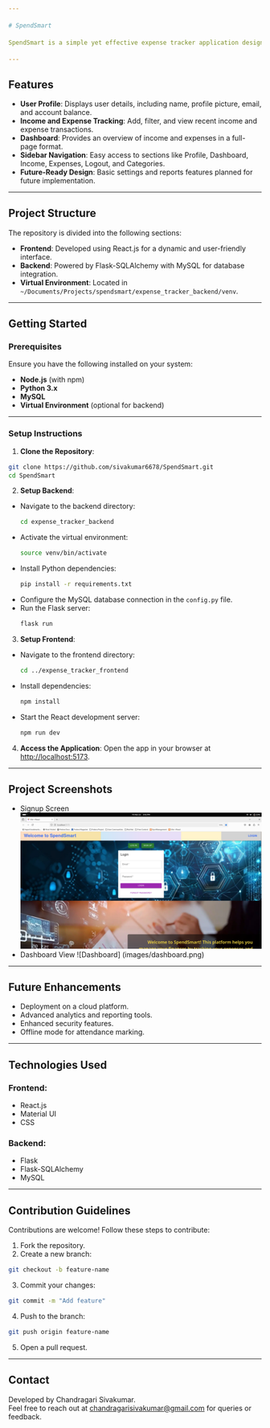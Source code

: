```yaml
---

# SpendSmart

SpendSmart is a simple yet effective expense tracker application designed to help users manage their income and expenses efficiently. This project is developed as a mini-project for a college internship review, with plans for future enhancements and deployment.

---
```


## Features

- **User Profile**: Displays user details, including name, profile picture, email, and account balance.
- **Income and Expense Tracking**: Add, filter, and view recent income and expense transactions.
- **Dashboard**: Provides an overview of income and expenses in a full-page format.
- **Sidebar Navigation**: Easy access to sections like Profile, Dashboard, Income, Expenses, Logout, and Categories.
- **Future-Ready Design**: Basic settings and reports features planned for future implementation.

---

## Project Structure

The repository is divided into the following sections:

- **Frontend**: Developed using React.js for a dynamic and user-friendly interface.
- **Backend**: Powered by Flask-SQLAlchemy with MySQL for database integration.
- **Virtual Environment**: Located in `~/Documents/Projects/spendsmart/expense_tracker_backend/venv`.

---

## Getting Started

### Prerequisites

Ensure you have the following installed on your system:

- **Node.js** (with npm)
- **Python 3.x**
- **MySQL**
- **Virtual Environment** (optional for backend)

---

### Setup Instructions

1. **Clone the Repository**:
  ```bash
  git clone https://github.com/sivakumar6678/SpendSmart.git
  cd SpendSmart
  ```

2. **Setup Backend**:
  - Navigate to the backend directory:
    ```bash
    cd expense_tracker_backend
    ```
  - Activate the virtual environment:
    ```bash
    source venv/bin/activate
    ```
  - Install Python dependencies:
    ```bash
    pip install -r requirements.txt
    ```
  - Configure the MySQL database connection in the `config.py` file.
  - Run the Flask server:
    ```bash
    flask run
    ```

3. **Setup Frontend**:
  - Navigate to the frontend directory:
    ```bash
    cd ../expense_tracker_frontend
    ```
  - Install dependencies:
    ```bash
    npm install
    ```
  - Start the React development server:
    ```bash
    npm run dev
    ```

4. **Access the Application**: Open the app in your browser at [http://localhost:5173](http://localhost:5173).

---

## Project Screenshots

- Signup Screen
![Signup Screen](images/image.png)
- Dashboard View
![Dashboard] (images/dashboard.png)

---

## Future Enhancements

- Deployment on a cloud platform.
- Advanced analytics and reporting tools.
- Enhanced security features.
- Offline mode for attendance marking.

---

## Technologies Used

### Frontend:

- React.js
- Material UI
- CSS

### Backend:

- Flask
- Flask-SQLAlchemy
- MySQL

---

## Contribution Guidelines

Contributions are welcome! Follow these steps to contribute:

1. Fork the repository.
2. Create a new branch:
  ```bash
  git checkout -b feature-name
  ```
3. Commit your changes:
  ```bash
  git commit -m "Add feature"
  ```
4. Push to the branch:
  ```bash
  git push origin feature-name
  ```
5. Open a pull request.

---

## Contact

Developed by Chandragari Sivakumar.  
Feel free to reach out at chandragarisivakumar@gmail.com for queries or feedback.

